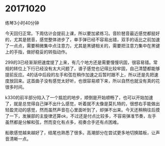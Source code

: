 # 20171020

练琴3小时40分钟

今天回归正常。下周估计会提前上课，所以要加紧练习。音阶琶音最近感觉都挺好的，尤其是琶音，感觉整体进步了，单手弹已经不容易出错，双手的话比之前加速了一点点，需要稍微集中点注意力，尤其是黑键相关的，需要把注意力集中在黑键上的手指，做好稳妥的转指动作。

299的3已经渐渐把速度提了上来，有几个地方还是需要慢慢巩固，很容易错。常规的转位上下行已经没有太大问题了，谱子感觉也记得比较牢固，自己清楚都能够提前反应。4的话中后段的左手和弦在稍作加速之后暂时跟不上，所以还是先把速度放回来。这首曲子没有感觉太好听，也很容易顺下来，所以自然也就没有真的花很多时间。

k330的前半部分陷入了一个尴尬的地步，顺倒是开始顺畅了，也可以开始加速了，就是总觉得自己弹不出什么感觉，听着就不太像是莫扎特的，很想右手能做出轻盈灵动的感觉，然而虽然声音在心里面听到了，却弹不出来。今天还稍稍往后摸了一下，发展部的主旋律还算ok，不过还是付点比较多，不容易弹准节奏，左手虽然都是分解和弦，然而变化有点多，视奏合手还有点困难。

船歌感觉越来越好了，结尾也熟悉了很多。高潮部分在尝试更多地切换踏板，让声音清晰一点。
